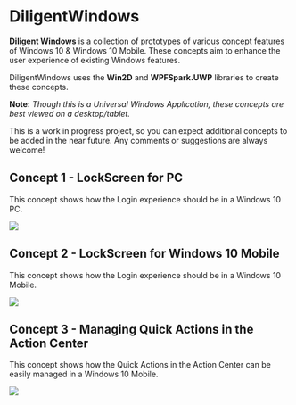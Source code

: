 # DiligentWindows
**Diligent Windows** is a collection of prototypes of various concept features of Windows 10 & Windows 10 Mobile. These concepts aim to enhance the user experience of existing Windows features. 

DiligentWindows uses the **Win2D** and **WPFSpark.UWP** libraries to create these concepts.

**Note:** *Though this is a Universal Windows Application, these concepts are best viewed on a desktop/tablet.*

This is a work in progress project, so you can expect additional concepts to be added in the near future. Any comments or suggestions are always welcome!

## Concept 1 - LockScreen for PC

This concept shows how the Login experience should be in a Windows 10 PC.

<img src="https://cloud.githubusercontent.com/assets/7021835/14066138/302db740-f3f7-11e5-8eb8-558346728070.png" />

## Concept 2 - LockScreen for Windows 10 Mobile

This concept shows how the Login experience should be in a Windows 10 Mobile.

<img src="https://cloud.githubusercontent.com/assets/7021835/14066140/38db538e-f3f7-11e5-9614-2869f20826f5.png" />

## Concept 3 - Managing Quick Actions in the Action Center

This concept shows how the Quick Actions in the Action Center can be easily managed in a Windows 10 Mobile.

<img src="https://cloud.githubusercontent.com/assets/7021835/14066142/3e62fc26-f3f7-11e5-8c7c-8ef1326794f6.png" />
